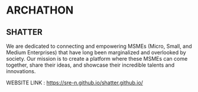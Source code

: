 # ARCHATHON

## SHATTER

We are dedicated to connecting and empowering MSMEs (Micro, Small, and Medium Enterprises) that have long been marginalized and overlooked by society. Our mission is to create a platform where these MSMEs can come together, share their ideas, and showcase their incredible talents and innovations.

WEBSITE LINK : https://sre-n.github.io/shatter.github.io/
